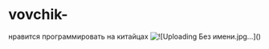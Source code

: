 # vovchik-
нравится программировать на китайцах
  <img src="assets/img/my_icon.png" alt="![Uploading Без имени.jpg…]()">
